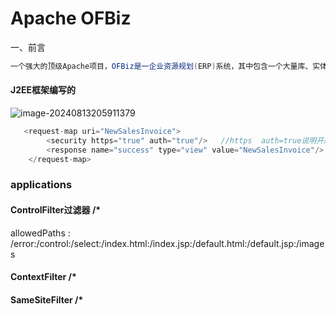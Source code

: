 # Apache OFBiz

一、前言

```java
一个强大的顶级Apache项目，OFBiz是一企业资源规划(ERP)系统，其中包含一个大量库、实体、服务和功能。
```



#### J2EE框架编写的

![image-20240813205911379](X:\github\cxkjy.github.io\cxkjy.github.io\img\final\image-20240813205911379.png)

```java
   <request-map uri="NewSalesInvoice">
        <security https="true" auth="true"/>   //https  auth=true说明开启鉴权
        <response name="success" type="view" value="NewSalesInvoice"/>  //映射的视图名字
    </request-map>
```

### applications

#### ControlFilter过滤器  /*

allowedPaths  :  /error:/control:/select:/index.html:/index.jsp:/default.html:/default.jsp:/images



#### ContextFilter /* 



#### SameSiteFilter /*
